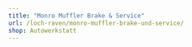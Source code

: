 ```yaml
---
title: "Monro Muffler Brake & Service"
url: /loch-raven/monro-muffler-brake-und-service/
shop: Autowerkstatt
---
```

